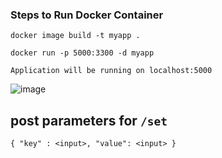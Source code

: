 ### Steps to Run Docker Container

`docker image build -t myapp . `

`docker run -p 5000:3300 -d myapp`

`Application will be running on localhost:5000` 

![image](https://user-images.githubusercontent.com/90513315/188110316-c0996526-e0b9-4cab-beff-b1519657c086.png)


## post parameters for `/set`
`
{
  "key" : <input>,
  "value": <input>
}
`
